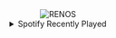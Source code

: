 <div align="center">
<picture>
    <source media="(prefers-color-scheme: dark)" srcset="https://i.ibb.co/MsrY7Gf/output-gif.gif">
    <source media="(prefers-color-scheme: light)" srcset="https://i.ibb.co/MsrY7Gf/output-gif.gif">
    <img alt="RENOS" src="https://i.ibb.co/MsrY7Gf/output-gif.gif">
</picture>
<details>
<summary>Spotify Recently Played</summary>
<img src="https://spotify-recently-played-readme.vercel.app/api?user=31d6d6zerc5ct6kck32na2ozsqf4&unique=1&width=400" alt="Spotify" />
</details>
</div>

<!-- Image deletion URL: https://ibb.co/yXtwqYp/f80d2d0fbbb15eaeb53119a325ade047 -->